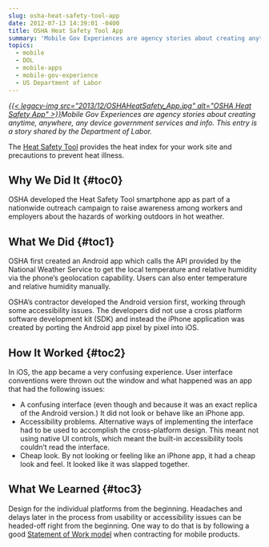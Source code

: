 ```yaml
---
slug: osha-heat-safety-tool-app
date: 2012-07-13 14:39:01 -0400
title: OSHA Heat Safety Tool App
summary: 'Mobile Gov Experiences are agency stories about creating anytime, anywhere, any device government services and info. This entry is a story shared by the Department of Labor. The Heat Safety Tool provides the heat index for your work site and precautions to prevent heat illness. Why We Did It OSHA developed the'
topics:
  - mobile
  - DOL
  - mobile-apps
  - mobile-gov-experience
  - US Department of Labor
---
```


_[{{< legacy-img src="2013/12/OSHAHeatSafety_App.jpg" alt="OSHA Heat Safety App" >}}](https://s3.amazonaws.com/digitalgov/_legacy-img/2013/12/OSHAHeatSafety_App.jpg)Mobile Gov Experiences are agency stories about creating anytime, anywhere, any device government services and info._ _This entry is a story shared by the Department of Labor._

The <a href="http://www.dol.gov/dol/apps/heatindex.htm" rel="nofollow">Heat Safety Tool</a> provides the heat index for your work site and precautions to prevent heat illness.

## <a name="x-Why We Did It"></a>Why We Did It {#toc0}

OSHA developed the Heat Safety Tool smartphone app as part of a nationwide outreach campaign to raise awareness among workers and employers about the hazards of working outdoors in hot weather.

## <a name="x-What We Did"></a>What We Did {#toc1}

OSHA first created an Android app which calls the API provided by the National Weather Service to get the local temperature and relative humidity via the phone&#8217;s geolocation capability. Users can also enter temperature and relative humidity manually.

OSHA&#8217;s contractor developed the Android version first, working through some accessibility issues. The developers did not use a cross platform software development kit (SDK) and instead the iPhone application was created by porting the Android app pixel by pixel into iOS.

## <a name="x-How It Worked"></a>How It Worked {#toc2}

In iOS, the app became a very confusing experience. User interface conventions were thrown out the window and what happened was an app that had the following issues:

  * A confusing interface (even though and because it was an exact replica of the Android version.) It did not look or behave like an iPhone app.
  * Accessibility problems. Alternative ways of implementing the interface had to be used to accomplish the cross-platform design. This meant not using native UI controls, which meant the built-in accessibility tools couldn&#8217;t read the interface.
  * Cheap look. By not looking or feeling like an iPhone app, it had a cheap look and feel. It looked like it was slapped together.

## <a name="x-What We Learned"></a>What We Learned {#toc3}

Design for the individual platforms from the beginning. Headaches and delays later in the process from usability or accessibility issues can be headed-off right from the beginning. One way to do that is by following a good [Statement of Work model](https://digitalgov.sites.usa.gov/resources/mobile-sow-and-developer-qualifications/ "Mobile SOW and Developer Qualifications") when contracting for mobile products.

<span style="color: #000000;font-family: arial, helvetica, sans-serif;font-size: 12.727272033691406px;line-height: 17.27272605895996px;background-color: #ffffff"> </span>